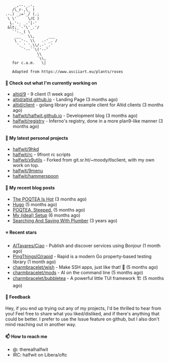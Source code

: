 ```
    _,--._.-,
   /\_r-,\_ )
.-.) _;='_/ (.;
 \ \'     \/C )
  L.'-. _.'|-'
 &lt;_`-'\'_.'/
   `'-._( \
    ___   \\,      ___
    \ .'-. \\   .-'_. /
     '._' '.\\/.-'_.'
        '--``\('--'
              \\
              `\\,
   for c.a.m.   \|
   
   Adapted from https://www.asciiart.eu/plants/roses
```

#### 👷 Check out what I'm currently working on

- [altid/9](https://github.com/altid/9) - 9 client (1 week ago)
- [altid/altid.github.io](https://github.com/altid/altid.github.io) - Landing Page (3 months ago)
- [altid/client](https://github.com/altid/client) - golang library and example client for Altid clients (3 months ago)
- [halfwit/halfwit.github.io](https://github.com/halfwit/halfwit.github.io) - Development blog (3 months ago)
- [halfwit/registry](https://github.com/halfwit/registry) - Inferno&#39;s registry, done in a more plan9-like manner (3 months ago)

#### 🌱 My latest personal projects

- [halfwit/9hkd](https://github.com/halfwit/9hkd)
- [halfwit/rc](https://github.com/halfwit/rc) - 9front rc scripts
- [halfwit/x9utils](https://github.com/halfwit/x9utils) - Forked from git.sr.ht/~moody/tlsclient, with my own work on top.
- [halfwit/9menu](https://github.com/halfwit/9menu)
- [halfwit/hammerspoon](https://github.com/halfwit/hammerspoon)

#### 📜 My recent blog posts

- [The POQTEA Is Hot](https://halfwit.github.io/2023/11/01/the-poqtea-is-hot.html) (3 months ago)
- [Hugo](https://halfwit.github.io/2023/09/04/hugo.html) (5 months ago)
- [POQTEA, Steeped.](https://halfwit.github.io/2023/08/29/layouts.html) (5 months ago)
- [My (ideal) Setup](https://halfwit.github.io/2023/07/26/setup.html) (6 months ago)
- [Searching And Saving With Plumber](https://halfwit.github.io/2020/06/27/searching.html) (3 years ago)

#### ⭐ Recent stars

- [AlTavares/Ciao](https://github.com/AlTavares/Ciao) - Publish and discover services using Bonjour (1 month ago)
- [PingThingsIO/rapid](https://github.com/PingThingsIO/rapid) - Rapid is a modern Go property-based testing library (1 month ago)
- [charmbracelet/wish](https://github.com/charmbracelet/wish) - Make SSH apps, just like that! 💫 (5 months ago)
- [charmbracelet/mods](https://github.com/charmbracelet/mods) - AI on the command line (5 months ago)
- [charmbracelet/bubbletea](https://github.com/charmbracelet/bubbletea) - A powerful little TUI framework 🏗 (5 months ago)

#### 💬 Feedback

Hey, if you end up trying out any of my projects, I'd be thrilled to hear from you! Feel free to share what you liked/disliked, and if there's anything that could be better.
I prefer to use the Issue feature on github, but I also don't mind reaching out in another way.

#### 📫 How to reach me
- @: therealhalfwit
- IRC: halfwit on Libera/oftc
